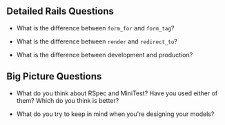 ## Detailed Rails Questions

* What is the difference between `form_for` and `form_tag`?

* What is the difference between `render` and `redirect_to`?

* What is the difference between development and production?

## Big Picture Questions

* What do you think about RSpec and MiniTest?  Have you used either of them?  Which do you think is better?

* What do you try to keep in mind when you're designing your models?

